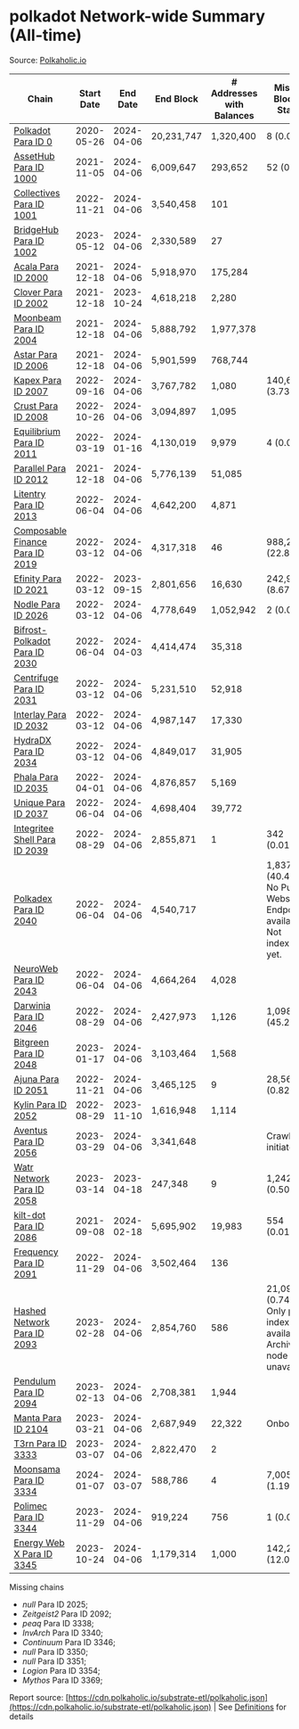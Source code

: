 # polkadot Network-wide Summary (All-time)

Source: [Polkaholic.io](https://polkaholic.io)


| Chain            | Start Date | End Date | End Block | # Addresses with Balances | Missing Blocks / Status |
| ---------------- | ---------- | ---------| --------- | ------------------------- | ----------------------- |
| [Polkadot Para ID 0](/polkadot/0-polkadot) | 2020-05-26 | 2024-04-06 | 20,231,747 |  1,320,400 | 8 (0.00%)  |
| [AssetHub Para ID 1000](/polkadot/1000-assethub) | 2021-11-05 | 2024-04-06 | 6,009,647 |  293,652 | 52 (0.00%)  |
| [Collectives Para ID 1001](/polkadot/1001-collectives) | 2022-11-21 | 2024-04-06 | 3,540,458 |  101 |    |
| [BridgeHub Para ID 1002](/polkadot/1002-bridgehub) | 2023-05-12 | 2024-04-06 | 2,330,589 |  27 |    |
| [Acala Para ID 2000](/polkadot/2000-acala) | 2021-12-18 | 2024-04-06 | 5,918,970 |  175,284 |    |
| [Clover Para ID 2002](/polkadot/2002-clover) | 2021-12-18 | 2023-10-24 | 4,618,218 |  2,280 |    |
| [Moonbeam Para ID 2004](/polkadot/2004-moonbeam) | 2021-12-18 | 2024-04-06 | 5,888,792 |  1,977,378 |    |
| [Astar Para ID 2006](/polkadot/2006-astar) | 2021-12-18 | 2024-04-06 | 5,901,599 |  768,744 |    |
| [Kapex Para ID 2007](/polkadot/2007-kapex) | 2022-09-16 | 2024-04-06 | 3,767,782 |  1,080 | 140,669 (3.73%)  |
| [Crust Para ID 2008](/polkadot/2008-crust) | 2022-10-26 | 2024-04-06 | 3,094,897 |  1,095 |    |
| [Equilibrium Para ID 2011](/polkadot/2011-equilibrium) | 2022-03-19 | 2024-01-16 | 4,130,019 |  9,979 | 4 (0.00%)  |
| [Parallel Para ID 2012](/polkadot/2012-parallel) | 2021-12-18 | 2024-04-06 | 5,776,139 |  51,085 |    |
| [Litentry Para ID 2013](/polkadot/2013-litentry) | 2022-06-04 | 2024-04-06 | 4,642,200 |  4,871 |    |
| [Composable Finance Para ID 2019](/polkadot/2019-composable) | 2022-03-12 | 2024-04-06 | 4,317,318 |  46 | 988,228 (22.89%)  |
| [Efinity Para ID 2021](/polkadot/2021-efinity) | 2022-03-12 | 2023-09-15 | 2,801,656 |  16,630 | 242,949 (8.67%)  |
| [Nodle Para ID 2026](/polkadot/2026-nodle) | 2022-03-12 | 2024-04-06 | 4,778,649 |  1,052,942 | 2 (0.00%)  |
| [Bifrost-Polkadot Para ID 2030](/polkadot/2030-bifrost) | 2022-06-04 | 2024-04-03 | 4,414,474 |  35,318 |    |
| [Centrifuge Para ID 2031](/polkadot/2031-centrifuge) | 2022-03-12 | 2024-04-06 | 5,231,510 |  52,918 |    |
| [Interlay Para ID 2032](/polkadot/2032-interlay) | 2022-03-12 | 2024-04-06 | 4,987,147 |  17,330 |    |
| [HydraDX Para ID 2034](/polkadot/2034-hydradx) | 2022-03-12 | 2024-04-06 | 4,849,017 |  31,905 |    |
| [Phala Para ID 2035](/polkadot/2035-phala) | 2022-04-01 | 2024-04-06 | 4,876,857 |  5,169 |    |
| [Unique Para ID 2037](/polkadot/2037-unique) | 2022-06-04 | 2024-04-06 | 4,698,404 |  39,772 |    |
| [Integritee Shell Para ID 2039](/polkadot/2039-integritee) | 2022-08-29 | 2024-04-06 | 2,855,871 |  1 | 342 (0.01%)  |
| [Polkadex Para ID 2040](/polkadot/2040-polkadex) | 2022-06-04 | 2024-04-06 | 4,540,717 |   | 1,837,143 (40.46%) No Public Websocket Endpoint available: Not indexing yet. |
| [NeuroWeb Para ID 2043](/polkadot/2043-neuroweb) | 2022-06-04 | 2024-04-06 | 4,664,264 |  4,028 |    |
| [Darwinia Para ID 2046](/polkadot/2046-darwinia) | 2022-08-29 | 2024-04-06 | 2,427,973 |  1,126 | 1,098,047 (45.22%)  |
| [Bitgreen Para ID 2048](/polkadot/2048-bitgreen) | 2023-01-17 | 2024-04-06 | 3,103,464 |  1,568 |    |
| [Ajuna Para ID 2051](/polkadot/2051-ajuna) | 2022-11-21 | 2024-04-06 | 3,465,125 |  9 | 28,565 (0.82%)  |
| [Kylin Para ID 2052](/polkadot/2052-kylin) | 2022-08-29 | 2023-11-10 | 1,616,948 |  1,114 |    |
| [Aventus Para ID 2056](/polkadot/2056-aventus) | 2023-03-29 | 2024-04-06 | 3,341,648 |   |   Crawling initiated |
| [Watr Network Para ID 2058](/polkadot/2058-watr) | 2023-03-14 | 2023-04-18 | 247,348 |  9 | 1,242 (0.50%)  |
| [kilt-dot Para ID 2086](/polkadot/2086-kilt) | 2021-09-08 | 2024-02-18 | 5,695,902 |  19,983 | 554 (0.01%)  |
| [Frequency Para ID 2091](/polkadot/2091-frequency) | 2022-11-29 | 2024-04-06 | 3,502,464 |  136 |    |
| [Hashed Network Para ID 2093](/polkadot/2093-hashed) | 2023-02-28 | 2024-04-06 | 2,854,760 |  586 | 21,096 (0.74%) Only partial index available: Archive node unavailable |
| [Pendulum Para ID 2094](/polkadot/2094-pendulum) | 2023-02-13 | 2024-04-06 | 2,708,381 |  1,944 |    |
| [Manta Para ID 2104](/polkadot/2104-manta) | 2023-03-21 | 2024-04-06 | 2,687,949 |  22,322 |   Onboarding |
| [T3rn Para ID 3333](/polkadot/3333-t3rn) | 2023-03-07 | 2024-04-06 | 2,822,470 |  2 |    |
| [Moonsama Para ID 3334](/polkadot/3334-moonsama) | 2024-01-07 | 2024-03-07 | 588,786 |  4 | 7,005 (1.19%)  |
| [Polimec Para ID 3344](/polkadot/3344-polimec) | 2023-11-29 | 2024-04-06 | 919,224 |  756 | 1 (0.00%)  |
| [Energy Web X Para ID 3345](/polkadot/3345-energywebx) | 2023-10-24 | 2024-04-06 | 1,179,314 |  1,000 | 142,272 (12.06%)  |

Missing chains


* *null* Para ID 2025; 
* *Zeitgeist2* Para ID 2092; 
* *peaq* Para ID 3338; 
* *InvArch* Para ID 3340; 
* *Continuum* Para ID 3346; 
* *null* Para ID 3350; 
* *null* Para ID 3351; 
* *Logion* Para ID 3354; 
* *Mythos* Para ID 3369; 

Report source: [https://cdn.polkaholic.io/substrate-etl/polkaholic.json](https://cdn.polkaholic.io/substrate-etl/polkaholic.json) | See [Definitions](/DEFINITIONS.md) for details
